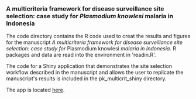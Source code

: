 ### A multicriteria framework for disease surveillance site selection: case study for *Plasmodium knowlesi* malaria in Indonesia </h3>

The code directory contains the R code used to creat the results and figures for the manuscript *A multicriteria framework for disease surveillance site selection: case study for* Plasmodium knowlesi *malaria in Indonesia*. R packages and data are read into the environment in 'readin.R'.

The code for a Shiny application that demonstrates the site selection workflow described in the manuscript and allows the user to replicate the manuscript's results is included in the pk_multicrit_shiny directory.

The app is located [here](http://lucyharrison.shinyapps.io/pk_multicrit_shiny/).